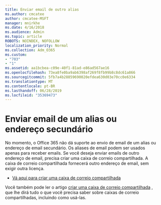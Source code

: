 ```yaml
---
title: Enviar email de outro alias
ms.author: cmcatee
author: cmcatee-MSFT
manager: mnirkhe
ms.date: 4/16/2018
ms.audience: Admin
ms.topic: article
ROBOTS: NOINDEX, NOFOLLOW
localization_priority: Normal
ms.collection: Adm_O365
ms.custom:
- "703"
- "1"
ms.assetid: aa1bcbea-c09e-40f1-81ad-e86ad567ae16
ms.openlocfilehash: 73ea8fe0ba9ab6398af269f8fb99b8c8dc61a866
ms.sourcegitcommit: 5fb7a4b28859690020efdea630d03e70cc0e6334
ms.translationtype: MT
ms.contentlocale: pt-BR
ms.lasthandoff: 06/28/2019
ms.locfileid: "35369473"
---
```

# <a name="send-email-from-an-alias-or-secondary-address"></a>Enviar email de um alias ou endereço secundário

No momento, o Office 365 não dá suporte ao envio de email de um alias ou endereço de email secundário. Os aliases de email podem ser usados apenas para receber emails. Se você deseja enviar emails de outro endereço de email, precisa criar uma caixa de correio compartilhada. A caixa de correio compartilhada fornecerá outro endereço de email, sem exigir outra licença.
  
- [Vá aqui para criar uma caixa de correio compartilhada](https://portal.office.com/AdminPortal/Home#/AssistedGuide/addemailoptions)

Você também pode ler o artigo [criar uma caixa de correio compartilhada](https://support.office.com/article/871a246d-3acd-4bba-948e-5de8be0544c9) , que lhe dirá tudo o que você precisa saber sobre caixas de correio compartilhadas, incluindo como usá-las.
